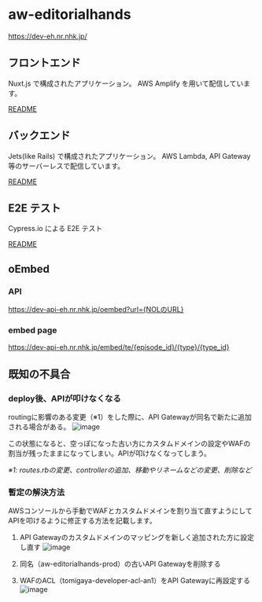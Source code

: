 # aw-editorialhands

https://dev-eh.nr.nhk.jp/

## フロントエンド

Nuxt.js で構成されたアプリケーション。
AWS Amplify を用いて配信しています。

[README](https://github.com/d7lab/aw-editorialhands-ui/blob/master/frontend/README.md)

## バックエンド

Jets(like Rails) で構成されたアプリケーション。
AWS Lambda, API Gateway 等のサーバーレスで配信しています。

[README](https://github.com/d7lab/aw-editorialhands-ui/blob/master/backend/README.md)

## E2E テスト

Cypress.io による E2E テスト

[README](https://github.com/d7lab/aw-editorialhands-ui/blob/master/e2e/README.md)

## oEmbed
### API
https://dev-api-eh.nr.nhk.jp/oembed?url={NOLのURL}

### embed page
https://dev-api-eh.nr.nhk.jp/embed/te/{episode_id}/{type}/{type_id}

## 既知の不具合

### deploy後、APIが叩けなくなる
routingに影響のある変更（※1）をした際に、API Gatewayが同名で新たに追加される場合がある。
![image](https://user-images.githubusercontent.com/933867/115648016-c4912800-a35f-11eb-95f3-71220ffe5921.png)

この状態になると、空っぽになった古い方にカスタムドメインの設定やWAFの割当が残ったままになってしまい。APIが叩けなくなってしまう。

_※1: routes.rbの変更、controllerの追加、移動やリネームなどの変更、削除など_

### 暫定の解決方法
AWSコンソールから手動でWAFとカスタムドメインを割り当て直すようにしてAPIを叩けるように修正する方法を記載します。

1. API Gatewayのカスタムドメインのマッピングを新しく追加された方に設定し直す
![image](https://user-images.githubusercontent.com/933867/115648042-cc50cc80-a35f-11eb-92a2-4c0d85392550.png)

1. 同名（aw-editorialhands-prod）の古いAPI Gatewayを削除する
1. WAFのACL（tomigaya-developer-acl-an1）をAPI Gatewayに再設定する
![image](https://user-images.githubusercontent.com/933867/115648059-d07cea00-a35f-11eb-8e1b-bfbc35bba108.png)

